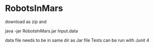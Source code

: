 # RobotsInMars

download as zip and

java -jar RobotsInMars.jar Input.data



data file needs to be in same dir as Jar file
Tests can be run with Junit 4